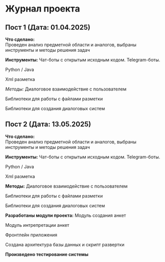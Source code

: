 # Журнал проекта  

## Пост 1 (Дата: 01.04.2025)  
**Что сделано:**  
Проведен анализ предметной области и аналогов, выбраны инструменты и методы решения задач

**Инструменты:**
Чат-боты с открытым исходным кодом. Telegram-боты.

Python / Java

Xml разметка

*Методы:*
Диалоговое взаимодействие с пользователем

Библиотеки для работы с файлами разметки

Библиотеки для создания диалоговых систем



## Пост 2 (Дата: 13.05.2025)  
**Что сделано:**  
Проведен анализ предметной области и аналогов, выбраны инструменты и методы решения задач

**Инструменты:**
Чат-боты с открытым исходным кодом. Telegram-боты.

Python / Java

Xml разметка

**Методы:**
Диалоговое взаимодействие с пользователем

Библиотеки для работы с файлами разметки

Библиотеки для создания диалоговых систем

**Разработаны модули проекта:**
Модуль создания анкет

Модуль интрепретации анкет

Фронтлейн приложения

Создана архитектура базы данных и скрипт развертки

**Произведено тестирование системы**

